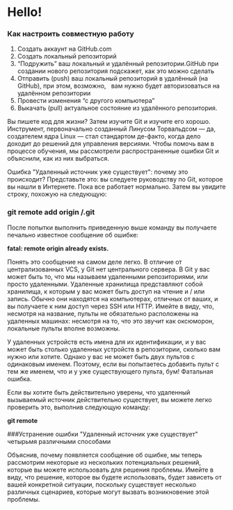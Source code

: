Hello!
===
### Как настроить совместную работу

1. Создать аккаунт на GitHub.com
2. Создать локальный репозиторий
3. “Подружить” ваш локальный и удалённый репозитории.GitHub при создании нового репозитория подскажет, как это можно сделать
4. Отправить (push) ваш локальный репозиторий в удалённый (на GitHub), при этом, возможно,  
вам нужно будет авторизоваться на удалённом репозитории
5. Провести изменения “с другого компьютера”
6. Выкачать (pull) актуальное состояние из удалённого репозитория.

Вы пишете код для жизни? Затем изучите Git и изучите его хорошо. Инструмент, первоначально созданный Линусом Торвальдсом — да, создателем ядра Linux — стал стандартом де-факто, когда дело доходит до решений для управления версиями. Чтобы помочь вам в процессе обучения, мы рассмотрели распространенные ошибки Git и объяснили, как из них выбраться.

Ошибка "Удаленный источник уже существует": почему это происходит?
Представьте это: вы следуете руководству по Git, которое вы нашли в Интернете. Пока все работает нормально. Затем вы увидите строку, похожую на следующую:

### git remote add origin <SOME-URL>/<SOME-REPOSITORY-NAME>.git

После попытки выполнить приведенную выше команду вы получаете печально известное сообщение об ошибке:

__fatal: remote origin already exists.__

Понять это сообщение на самом деле легко. В отличие от централизованных VCS, у Git нет центрального сервера. В Git у вас может быть то, что мы называем удаленными репозиториями, или просто удаленными. Удаленные хранилища представляют собой хранилища, к которым у вас может быть доступ на чтение и / или запись. Обычно они находятся на компьютерах, отличных от ваших, и вы получаете к ним доступ через SSH или HTTP. Имейте в виду, что, несмотря на название, пульты не обязательно расположены на удаленных машинах: несмотря на то, что это звучит как оксюморон, локальные пульты вполне возможны.


У удаленных устройств есть имена для их идентификации, и у вас может быть столько удаленных устройств в репозитории, сколько вам нужно или хотите. Однако у вас не может быть двух пультов с одинаковым именем. Поэтому, если вы попытаетесь добавить пульт с тем же именем, что и у уже существующего пульта, бум! Фатальная ошибка.

Если вы хотите быть действительно уверены, что удаленный вызываемый источник действительно существует, вы можете легко проверить это, выполнив следующую команду:

__git remote__
  
###Устранение ошибки "Удаленный источник уже существует" четырьмя различными способами
  
Объяснив, почему появляется сообщение об ошибке, мы теперь рассмотрим некоторые из нескольких потенциальных решений, которые вы можете использовать для решения проблемы. Имейте в виду, что решение, которое вы будете использовать, будет зависеть от вашей конкретной ситуации, поскольку существует несколько различных сценариев, которые могут вызвать возникновение этой проблемы.
